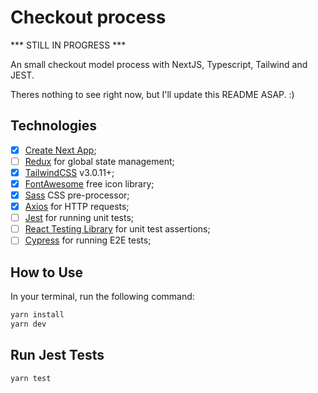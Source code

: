 # Checkout process

*** STILL IN PROGRESS ***

An small checkout model process with NextJS, Typescript, Tailwind and JEST.

Theres nothing to see right now, but I'll update this README ASAP. :)

## Technologies

- [x] [Create Next App](https://nextjs.org/docs/api-reference/create-next-app);
- [ ] [Redux](https://redux.js.org/) for global state management;
- [x] [TailwindCSS](https://tailwindcss.com/) v3.0.11+;
- [x] [FontAwesome](https://fontawesome.com/) free icon library;
- [x] [Sass](https://sass-lang.com/) CSS pre-processor;
- [x] [Axios](https://axios-http.com/) for HTTP requests;
- [ ] [Jest](https://jestjs.io) for running unit tests;
- [ ] [React Testing Library](https://github.com/testing-library/react-testing-library) for unit test assertions;
- [ ] [Cypress](https://cypress.io) for running E2E tests;

## How to Use

In your terminal, run the following command:

```bash
yarn install
yarn dev
```

## Run Jest Tests

```bash
yarn test
```

